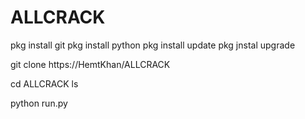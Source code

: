 # ALLCRACK

pkg install git 
pkg install python 
pkg install update 
pkg jnstal upgrade 

git clone https://HemtKhan/ALLCRACK

cd ALLCRACK
ls

python run.py
